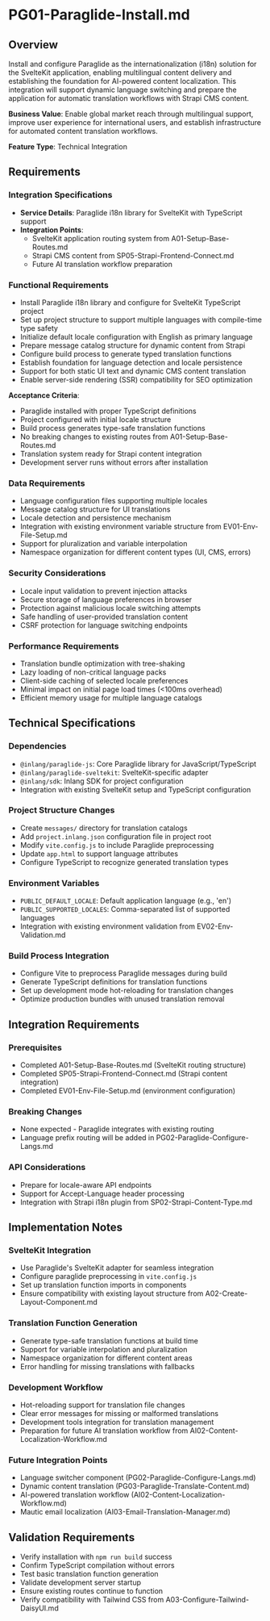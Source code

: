 # PG01-Paraglide-Install.md

## Overview
Install and configure Paraglide as the internationalization (i18n) solution for the SvelteKit application, enabling multilingual content delivery and establishing the foundation for AI-powered content localization. This integration will support dynamic language switching and prepare the application for automatic translation workflows with Strapi CMS content.

**Business Value**: Enable global market reach through multilingual support, improve user experience for international users, and establish infrastructure for automated content translation workflows.

**Feature Type**: Technical Integration

## Requirements

### Integration Specifications
- **Service Details**: Paraglide i18n library for SvelteKit with TypeScript support
- **Integration Points**: 
  - SvelteKit application routing system from A01-Setup-Base-Routes.md
  - Strapi CMS content from SP05-Strapi-Frontend-Connect.md
  - Future AI translation workflow preparation

### Functional Requirements
- Install Paraglide i18n library and configure for SvelteKit TypeScript project
- Set up project structure to support multiple languages with compile-time type safety
- Initialize default locale configuration with English as primary language
- Prepare message catalog structure for dynamic content from Strapi
- Configure build process to generate typed translation functions
- Establish foundation for language detection and locale persistence
- Support for both static UI text and dynamic CMS content translation
- Enable server-side rendering (SSR) compatibility for SEO optimization

**Acceptance Criteria**:
- Paraglide installed with proper TypeScript definitions
- Project configured with initial locale structure
- Build process generates type-safe translation functions
- No breaking changes to existing routes from A01-Setup-Base-Routes.md
- Translation system ready for Strapi content integration
- Development server runs without errors after installation

### Data Requirements
- Language configuration files supporting multiple locales
- Message catalog structure for UI translations
- Locale detection and persistence mechanism
- Integration with existing environment variable structure from EV01-Env-File-Setup.md
- Support for pluralization and variable interpolation
- Namespace organization for different content types (UI, CMS, errors)

### Security Considerations
- Locale input validation to prevent injection attacks
- Secure storage of language preferences in browser
- Protection against malicious locale switching attempts
- Safe handling of user-provided translation content
- CSRF protection for language switching endpoints

### Performance Requirements
- Translation bundle optimization with tree-shaking
- Lazy loading of non-critical language packs
- Client-side caching of selected locale preferences
- Minimal impact on initial page load times (<100ms overhead)
- Efficient memory usage for multiple language catalogs

## Technical Specifications

### Dependencies
- `@inlang/paraglide-js`: Core Paraglide library for JavaScript/TypeScript
- `@inlang/paraglide-sveltekit`: SvelteKit-specific adapter
- `@inlang/sdk`: Inlang SDK for project configuration
- Integration with existing SvelteKit setup and TypeScript configuration

### Project Structure Changes
- Create `messages/` directory for translation catalogs
- Add `project.inlang.json` configuration file in project root
- Modify `vite.config.js` to include Paraglide preprocessing
- Update `app.html` to support language attributes
- Configure TypeScript to recognize generated translation types

### Environment Variables
- `PUBLIC_DEFAULT_LOCALE`: Default application language (e.g., 'en')
- `PUBLIC_SUPPORTED_LOCALES`: Comma-separated list of supported languages
- Integration with existing environment validation from EV02-Env-Validation.md

### Build Process Integration
- Configure Vite to preprocess Paraglide messages during build
- Generate TypeScript definitions for translation functions
- Set up development mode hot-reloading for translation changes
- Optimize production bundles with unused translation removal

## Integration Requirements

### Prerequisites
- Completed A01-Setup-Base-Routes.md (SvelteKit routing structure)
- Completed SP05-Strapi-Frontend-Connect.md (Strapi content integration)
- Completed EV01-Env-File-Setup.md (environment configuration)

### Breaking Changes
- None expected - Paraglide integrates with existing routing
- Language prefix routing will be added in PG02-Paraglide-Configure-Langs.md

### API Considerations
- Prepare for locale-aware API endpoints
- Support for Accept-Language header processing
- Integration with Strapi i18n plugin from SP02-Strapi-Content-Type.md

## Implementation Notes

### SvelteKit Integration
- Use Paraglide's SvelteKit adapter for seamless integration
- Configure paraglide preprocessing in `vite.config.js`
- Set up translation function imports in components
- Ensure compatibility with existing layout structure from A02-Create-Layout-Component.md

### Translation Function Generation
- Generate type-safe translation functions at build time
- Support for variable interpolation and pluralization
- Namespace organization for different content areas
- Error handling for missing translations with fallbacks

### Development Workflow
- Hot-reloading support for translation file changes
- Clear error messages for missing or malformed translations
- Development tools integration for translation management
- Preparation for future AI translation workflow from AI02-Content-Localization-Workflow.md

### Future Integration Points
- Language switcher component (PG02-Paraglide-Configure-Langs.md)
- Dynamic content translation (PG03-Paraglide-Translate-Content.md)
- AI-powered translation workflow (AI02-Content-Localization-Workflow.md)
- Mautic email localization (AI03-Email-Translation-Manager.md)

## Validation Requirements
- Verify installation with `npm run build` success
- Confirm TypeScript compilation without errors
- Test basic translation function generation
- Validate development server startup
- Ensure existing routes continue to function
- Verify compatibility with Tailwind CSS from A03-Configure-Tailwind-DaisyUI.md
